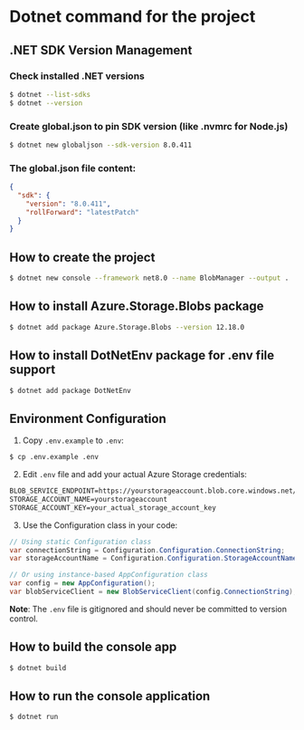 # Dotnet command for the project

## .NET SDK Version Management

### Check installed .NET versions
```sh
$ dotnet --list-sdks
$ dotnet --version
```

### Create global.json to pin SDK version (like .nvmrc for Node.js)
```sh
$ dotnet new globaljson --sdk-version 8.0.411
```

### The global.json file content:
```json
{
  "sdk": {
    "version": "8.0.411",
    "rollForward": "latestPatch"
  }
}
```

## How to create the project

```sh
$ dotnet new console --framework net8.0 --name BlobManager --output .
```


## How to install Azure.Storage.Blobs package

```sh
$ dotnet add package Azure.Storage.Blobs --version 12.18.0
```

## How to install DotNetEnv package for .env file support

```sh
$ dotnet add package DotNetEnv
```

## Environment Configuration

1. Copy `.env.example` to `.env`:
```sh
$ cp .env.example .env
```

2. Edit `.env` file and add your actual Azure Storage credentials:
```txt
BLOB_SERVICE_ENDPOINT=https://yourstorageaccount.blob.core.windows.net/
STORAGE_ACCOUNT_NAME=yourstorageaccount
STORAGE_ACCOUNT_KEY=your_actual_storage_account_key
```

3. Use the Configuration class in your code:
```csharp
// Using static Configuration class
var connectionString = Configuration.Configuration.ConnectionString;
var storageAccountName = Configuration.Configuration.StorageAccountName;

// Or using instance-based AppConfiguration class
var config = new AppConfiguration();
var blobServiceClient = new BlobServiceClient(config.ConnectionString);
```

**Note**: The `.env` file is gitignored and should never be committed to version control.

## How to build the console app

```sh
$ dotnet build
```

## How to run the console application

```sh
$ dotnet run
```